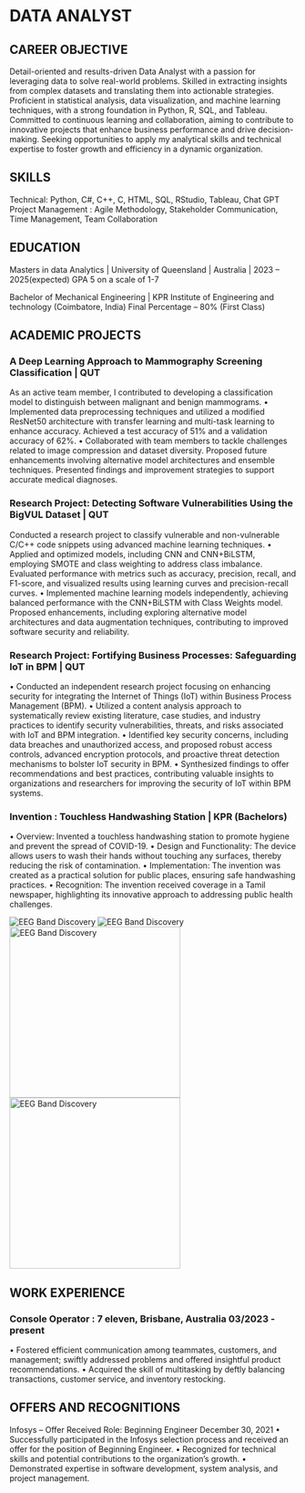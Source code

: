 # DATA ANALYST
## CAREER OBJECTIVE
Detail-oriented and results-driven Data Analyst with a passion for leveraging data to solve real-world problems. Skilled in extracting insights from complex datasets and translating them into actionable strategies. Proficient in statistical analysis, data visualization, and machine learning techniques, with a strong foundation in Python, R, SQL, and Tableau. Committed to continuous learning and collaboration, aiming to contribute to innovative projects that enhance business performance and drive decision-making. Seeking opportunities to apply my analytical skills and technical expertise to foster growth and efficiency in a dynamic organization.
## SKILLS
Technical: Python, C#, C++, C, HTML, SQL, RStudio, Tableau, Chat GPT
Project Management : 	Agile Methodology, Stakeholder Communication, Time Management, Team Collaboration
## EDUCATION
Masters in data Analytics | University of Queensland | Australia | 2023 – 2025(expected)
GPA 5 on a scale of 1-7

Bachelor of Mechanical Engineering | KPR Institute of Engineering and technology (Coimbatore, India)
Final Percentage – 80% (First Class)

## ACADEMIC PROJECTS
### A Deep Learning Approach to Mammography Screening Classification | QUT
As an active team member, I contributed to developing a classification model to distinguish between malignant and benign mammograms.
•	Implemented data preprocessing techniques and utilized a modified ResNet50 architecture with transfer learning and multi-task learning to enhance accuracy. Achieved a test accuracy of 51% and a validation accuracy of 62%.
•	Collaborated with team members to tackle challenges related to image compression and dataset diversity. Proposed future enhancements involving alternative model architectures and ensemble techniques. Presented findings and improvement strategies to support accurate medical diagnoses.

### Research Project: Detecting Software Vulnerabilities Using the BigVUL Dataset | QUT
Conducted a research project to classify vulnerable and non-vulnerable C/C++ code snippets using advanced machine learning techniques. 
•	Applied and optimized models, including CNN and CNN+BiLSTM, employing SMOTE and class weighting to address class imbalance. Evaluated performance with metrics such as accuracy, precision, recall, and F1-score, and visualized results using learning curves and precision-recall curves.
•	Implemented machine learning models independently, achieving balanced performance with the CNN+BiLSTM with Class Weights model. Proposed enhancements, including exploring alternative model architectures and data augmentation techniques, contributing to improved software security and reliability.

### Research Project: Fortifying Business Processes: Safeguarding IoT in BPM | QUT
•	Conducted an independent research project focusing on enhancing security for integrating the Internet of Things (IoT) within Business Process Management (BPM).
•	Utilized a content analysis approach to systematically review existing literature, case studies, and industry practices to identify security vulnerabilities, threats, and risks associated with IoT and BPM integration.
•	Identified key security concerns, including data breaches and unauthorized access, and proposed robust access controls, advanced encryption protocols, and proactive threat detection mechanisms to bolster IoT security in BPM.
•	Synthesized findings to offer recommendations and best practices, contributing valuable insights to organizations and researchers for improving the security of IoT within BPM systems.

### Invention : Touchless Handwashing Station | KPR (Bachelors)
•	Overview: Invented a touchless handwashing station to promote hygiene and prevent the spread of COVID-19.
•	Design and Functionality: The device allows users to wash their hands without touching any surfaces, thereby reducing the risk of contamination.
•	Implementation: The invention was created as a practical solution for public places, ensuring safe handwashing practices.
•	Recognition: The invention received coverage in a Tamil newspaper, highlighting its innovative approach to addressing public health challenges.

![EEG Band Discovery](/assets/IMG-20200617-WA0006.jpg)
![EEG Band Discovery](/assets/IMG-20200617-WA0007.jpg)
<img src="/assets/IMG-20200617-WA0006.jpg" alt="EEG Band Discovery" width="300" height="300">
<img src="/assets/IMG-20200617-WA0007.jpg" alt="EEG Band Discovery" width="300" height="300">


## WORK EXPERIENCE
### Console Operator : 7 eleven, Brisbane, Australia	 				03/2023 - present
•	Fostered efficient communication among teammates, customers, and management; swiftly addressed problems and offered insightful product recommendations.
•	Acquired the skill of multitasking by deftly balancing transactions, customer service, and inventory restocking.

## OFFERS AND RECOGNITIONS
Infosys – Offer Received
Role: Beginning Engineer
December 30, 2021
•	Successfully participated in the Infosys selection process and received an offer for the position of Beginning Engineer.
•	Recognized for technical skills and potential contributions to the organization’s growth.
•	Demonstrated expertise in software development, system analysis, and project management.

